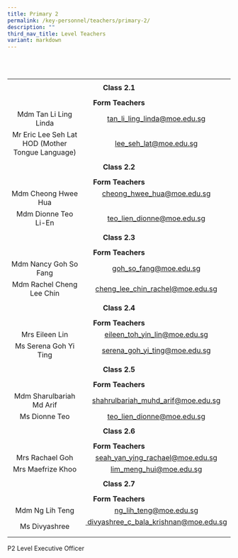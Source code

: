 ```yaml
---
title: Primary 2
permalink: /key-personnel/teachers/primary-2/
description: ""
third_nav_title: Level Teachers
variant: markdown
---
```

<br><br><table style="margin-left: auto; margin-right: auto;" border="0" width="100%" cellspacing="0">
<tbody>
<tr>
<td style="text-align: center;" colspan="2" height="41"><strong>Class 2.1</strong></td>
</tr>
	
<tr style="text-align: center;"><td colspan="2" style="text-align: center;" height="25"><strong>Form Teachers</strong></td>
</tr>
	
<tr style="text-align: center;"><td width="50%">Mdm Tan Li Ling Linda
</td><td width="50%"><a href="mailto:tan_li_ling_linda@moe.edu.sg" target="">tan_li_ling_linda@moe.edu.sg</a></td>
</tr>
	
<tr style="text-align: center;">
	<td> Mr Eric Lee Seh Lat <br>HOD (Mother Tongue Language)<br></td>
<td><a href="mailto:lee_seh_lat@moe.edu.sg" target="">lee_seh_lat@moe.edu.sg</a></td>
</tr>
	
<tr style="text-align: center;">
<td colspan="2" style="text-align: center;" height="41"><strong>Class 2.2</strong></td>
</tr>
	
<tr style="text-align: center;">
<td colspan="2" style="text-align: center;" height="25"><strong>Form Teachers</strong></td>
</tr>
	
<tr style="text-align: center;">
<td>Mdm Cheong Hwee Hua</td>
<td><a href="mailto:cheong_hwee_hua@moe.edu.sg" target="">cheong_hwee_hua@moe.edu.sg</a><br><br></td>
</tr>
	
<tr style="text-align: center;">
<td>Mdm Dionne Teo Li-En</td>
<td><a href="mailto:teo_lien_dionne@moe.edu.sg" target="">teo_lien_dionne@moe.edu.sg</a></td>
</tr>
	
<tr style="text-align: center;">
<td colspan="2" style="text-align: center;" height="41"><strong>Class 2.3</strong></td>
</tr>
	
<tr style="text-align: center;">
<td colspan="2" style="text-align: center;" height="25"><strong>Form Teachers</strong></td>
</tr>
	
<tr style="text-align: center;">
<td>Mdm Nancy Goh So Fang</td>
<td><a href="mailto:goh_so_fang@moe.edu.sg" target="">goh_so_fang@moe.edu.sg</a></td>
</tr>
<tr style="text-align: center;">
<td>Mdm Rachel Cheng Lee Chin</td>
<td><a href="mailto:cheng_lee_chin_rachel@moe.edu.sg" target="">cheng_lee_chin_rachel@moe.edu.sg</a></td>
</tr>
	
<tr style="text-align: center;">
<td colspan="2" style="text-align: center;" height="41"><strong>Class 2.4</strong></td>
</tr>
	
<tr style="text-align: center;">
<td colspan="2" style="text-align: center;" height="25"><strong>Form Teachers</strong></td>
</tr>
	
<tr style="text-align: center;">
<td width="50%">Mrs Eileen Lin</td>
<td width="50%"><a href="mailto:eileen_toh_yin_lin@moe.edu.sg" target="">eileen_toh_yin_lin@moe.edu.sg</a></td>
</tr>
	
<tr style="text-align: center;">
<td>Ms Serena Goh Yi Ting</td>
<td><a href="mailto:serena_goh_yi_ting@moe.edu.sg" target="">serena_goh_yi_ting@moe.edu.sg</a></td>
</tr>
	
<tr style="text-align: center;">
<td colspan="2" style="text-align: center;" height="41"><strong>Class 2.5</strong></td>
</tr>
	
<tr style="text-align: center;">
<td colspan="2" style="text-align: center;" height="25"><strong>Form Teachers</strong></td>
</tr>
	
<tr style="text-align: center;">
<td>Mdm Sharulbariah Md Arif</td>
<td><a href="mailto:shahrulbariah_muhd_arif@moe.edu.sg" target="">shahrulbariah_muhd_arif@moe.edu.sg</a></td>
</tr>
	
<tr style="text-align: center;">
<td>Ms Dionne Teo</td>
<td><a href="mailto:teo_lien_dionne@moe.edu.sg" target="">teo_lien_dionne@moe.edu.sg</a></td>
</tr>
	
<tr style="text-align: center;">
<td colspan="2" style="text-align: center;" height="41"><strong>Class 2.6</strong></td>
</tr>
	
<tr style="text-align: center;">
<td colspan="2" style="text-align: center;" height="25"><strong>Form Teachers</strong></td>
</tr>
	
<tr style="text-align: center;">
<td> Mrs Rachael Goh </td>
<td><a href="mailto:seah_yan_ying_rachael@moe.edu.sg" target="">seah_yan_ying_rachael@moe.edu.sg</a></td>
</tr>
	
<tr style="text-align: center;">
<td>Mrs Maefrize Khoo</td>
<td><a href="mailto:lim_meng_hui@moe.edu.sg" target="">lim_meng_hui@moe.edu.sg</a></td>
</tr>
	
<tr style="text-align: center;">
<td colspan="2" style="text-align: center;" height="41"><strong>Class 2.7</strong></td>
</tr>

<tr style="text-align: center;">
<td colspan="2" style="text-align: center;" height="25"><strong>Form Teachers</strong></td>
</tr>

<tr style="text-align: center;">
<td>Mdm Ng Lih Teng</td>
<td><a href="mailto:ng_lih_teng@moe.edu.sg" target="">ng_lih_teng@moe.edu.sg</a></td>
</tr>

<tr style="text-align: center;">
<td>Ms Divyashree</td>
<td><a href="mailto:divyashree_c_bala_krishnan@moe.edu.sg" target="">&nbsp;divyashree_c_bala_krishnan@moe.edu.sg</a><br><br></td>
</tr>
</tbody>
</table>P2 Level Executive Officer 